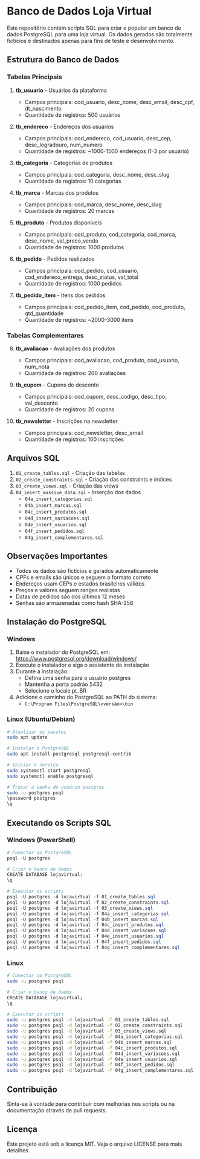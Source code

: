 # Banco de Dados Loja Virtual

Este repositório contém scripts SQL para criar e popular um banco de dados PostgreSQL para uma loja virtual. Os dados gerados são totalmente fictícios e destinados apenas para fins de teste e desenvolvimento.

## Estrutura do Banco de Dados

### Tabelas Principais

1. **tb_usuario** - Usuários da plataforma
   - Campos principais: cod_usuario, desc_nome, desc_email, desc_cpf, dt_nascimento
   - Quantidade de registros: 500 usuários

2. **tb_endereco** - Endereços dos usuários
   - Campos principais: cod_endereco, cod_usuario, desc_cep, desc_logradouro, num_numero
   - Quantidade de registros: ~1000-1500 endereços (1-3 por usuário)

3. **tb_categoria** - Categorias de produtos
   - Campos principais: cod_categoria, desc_nome, desc_slug
   - Quantidade de registros: 10 categorias

4. **tb_marca** - Marcas dos produtos
   - Campos principais: cod_marca, desc_nome, desc_slug
   - Quantidade de registros: 20 marcas

5. **tb_produto** - Produtos disponíveis
   - Campos principais: cod_produto, cod_categoria, cod_marca, desc_nome, val_preco_venda
   - Quantidade de registros: 1000 produtos

6. **tb_pedido** - Pedidos realizados
   - Campos principais: cod_pedido, cod_usuario, cod_endereco_entrega, desc_status, val_total
   - Quantidade de registros: 1000 pedidos

7. **tb_pedido_item** - Itens dos pedidos
   - Campos principais: cod_pedido_item, cod_pedido, cod_produto, qtd_quantidade
   - Quantidade de registros: ~2000-3000 itens

### Tabelas Complementares

8. **tb_avaliacao** - Avaliações dos produtos
   - Campos principais: cod_avaliacao, cod_produto, cod_usuario, num_nota
   - Quantidade de registros: 200 avaliações

9. **tb_cupom** - Cupons de desconto
   - Campos principais: cod_cupom, desc_codigo, desc_tipo, val_desconto
   - Quantidade de registros: 20 cupons

10. **tb_newsletter** - Inscrições na newsletter
    - Campos principais: cod_newsletter, desc_email
    - Quantidade de registros: 100 inscrições

## Arquivos SQL

1. `01_create_tables.sql` - Criação das tabelas
2. `02_create_constraints.sql` - Criação das constraints e índices
3. `03_create_views.sql` - Criação das views
4. `04_insert_massive_data.sql` - Inserção dos dados
   - `04a_insert_categorias.sql`
   - `04b_insert_marcas.sql`
   - `04c_insert_produtos.sql`
   - `04d_insert_variacoes.sql`
   - `04e_insert_usuarios.sql`
   - `04f_insert_pedidos.sql`
   - `04g_insert_complementares.sql`

## Observações Importantes

- Todos os dados são fictícios e gerados automaticamente
- CPFs e emails são únicos e seguem o formato correto
- Endereços usam CEPs e estados brasileiros válidos
- Preços e valores seguem ranges realistas
- Datas de pedidos são dos últimos 12 meses
- Senhas são armazenadas como hash SHA-256

## Instalação do PostgreSQL

### Windows

1. Baixe o instalador do PostgreSQL em: https://www.postgresql.org/download/windows/
2. Execute o instalador e siga o assistente de instalação
3. Durante a instalação:
   - Defina uma senha para o usuário postgres
   - Mantenha a porta padrão 5432
   - Selecione o locale pt_BR
4. Adicione o caminho do PostgreSQL ao PATH do sistema:
   - `C:\Program Files\PostgreSQL\<versão>\bin`

### Linux (Ubuntu/Debian)

```bash
# Atualizar os pacotes
sudo apt update

# Instalar o PostgreSQL
sudo apt install postgresql postgresql-contrib

# Iniciar o serviço
sudo systemctl start postgresql
sudo systemctl enable postgresql

# Trocar a senha do usuário postgres
sudo -u postgres psql
\password postgres
\q
```

## Executando os Scripts SQL

### Windows (PowerShell)

```powershell
# Conectar ao PostgreSQL
psql -U postgres

# Criar o banco de dados
CREATE DATABASE lojavirtual;
\q

# Executar os scripts
psql -U postgres -d lojavirtual -f 01_create_tables.sql
psql -U postgres -d lojavirtual -f 02_create_constraints.sql
psql -U postgres -d lojavirtual -f 03_create_views.sql
psql -U postgres -d lojavirtual -f 04a_insert_categorias.sql
psql -U postgres -d lojavirtual -f 04b_insert_marcas.sql
psql -U postgres -d lojavirtual -f 04c_insert_produtos.sql
psql -U postgres -d lojavirtual -f 04d_insert_variacoes.sql
psql -U postgres -d lojavirtual -f 04e_insert_usuarios.sql
psql -U postgres -d lojavirtual -f 04f_insert_pedidos.sql
psql -U postgres -d lojavirtual -f 04g_insert_complementares.sql
```

### Linux

```bash
# Conectar ao PostgreSQL
sudo -u postgres psql

# Criar o banco de dados
CREATE DATABASE lojavirtual;
\q

# Executar os scripts
sudo -u postgres psql -d lojavirtual -f 01_create_tables.sql
sudo -u postgres psql -d lojavirtual -f 02_create_constraints.sql
sudo -u postgres psql -d lojavirtual -f 03_create_views.sql
sudo -u postgres psql -d lojavirtual -f 04a_insert_categorias.sql
sudo -u postgres psql -d lojavirtual -f 04b_insert_marcas.sql
sudo -u postgres psql -d lojavirtual -f 04c_insert_produtos.sql
sudo -u postgres psql -d lojavirtual -f 04d_insert_variacoes.sql
sudo -u postgres psql -d lojavirtual -f 04e_insert_usuarios.sql
sudo -u postgres psql -d lojavirtual -f 04f_insert_pedidos.sql
sudo -u postgres psql -d lojavirtual -f 04g_insert_complementares.sql
```

## Contribuição

Sinta-se à vontade para contribuir com melhorias nos scripts ou na documentação através de pull requests.

## Licença

Este projeto está sob a licença MIT. Veja o arquivo LICENSE para mais detalhes.
